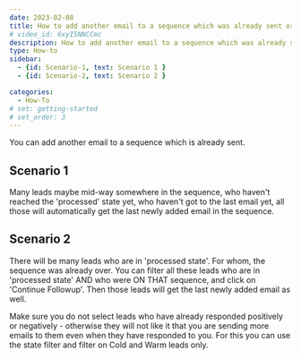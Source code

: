 ```yaml
---
date: 2023-02-08
title: How to add another email to a sequence which was already sent or processed ?
# video_id: 6xyI5NNCCmc
description: How to add another email to a sequence which was already sent or processed
type: How-to
sidebar:
  - {id: Scenario-1, text: Scenario 1 }
  - {id: Scenario-2, text: Scenario 2 }

categories:
  - How-To
# set: getting-started
# set_order: 3
---
```

You can add another email to a sequence which is already sent.  
## Scenario 1
Many leads maybe mid-way somewhere in the sequence, who haven't reached the 'processed' state yet, who haven't got to the last email yet, all those will automatically get the last newly added email in the sequence. 

## Scenario 2
There will be many leads who are in 'processed state'. For whom, the sequence was already over. You can filter all these leads who are in 'processed state' AND who were ON THAT sequence, and click on 'Continue Followup'. Then those leads will get the last newly added email as well. 

Make sure you do not select leads who have already responded positively or negatively - otherwise they will not like it that you are sending more emails to them even when they have responded to you. For this you can use the state filter and filter on Cold and Warm leads only.